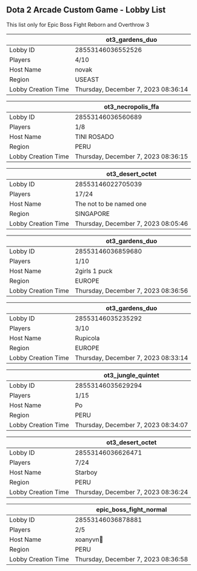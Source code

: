 ## Dota 2 Arcade Custom Game - Lobby List

This list only for Epic Boss Fight Reborn and Overthrow 3

|  | ot3_gardens_duo |
| ------ | ------ |
| Lobby ID | 28553146036552526 |
| Players | 4/10 |
| Host Name | novak |
| Region | USEAST |
| Lobby Creation Time | Thursday, December 7, 2023 08:36:14 |


|  | ot3_necropolis_ffa |
| ------ | ------ |
| Lobby ID | 28553146036560689 |
| Players | 1/8 |
| Host Name | TINI ROSADO |
| Region | PERU |
| Lobby Creation Time | Thursday, December 7, 2023 08:36:15 |


|  | ot3_desert_octet |
| ------ | ------ |
| Lobby ID | 28553146022705039 |
| Players | 17/24 |
| Host Name | The not to be named one |
| Region | SINGAPORE |
| Lobby Creation Time | Thursday, December 7, 2023 08:05:46 |


|  | ot3_gardens_duo |
| ------ | ------ |
| Lobby ID | 28553146036859680 |
| Players | 1/10 |
| Host Name | 2girls 1 puck |
| Region | EUROPE |
| Lobby Creation Time | Thursday, December 7, 2023 08:36:56 |


|  | ot3_gardens_duo |
| ------ | ------ |
| Lobby ID | 28553146035235292 |
| Players | 3/10 |
| Host Name | Rupicola |
| Region | EUROPE |
| Lobby Creation Time | Thursday, December 7, 2023 08:33:14 |


|  | ot3_jungle_quintet |
| ------ | ------ |
| Lobby ID | 28553146035629294 |
| Players | 1/15 |
| Host Name | Po |
| Region | PERU |
| Lobby Creation Time | Thursday, December 7, 2023 08:34:07 |


|  | ot3_desert_octet |
| ------ | ------ |
| Lobby ID | 28553146036626471 |
| Players | 7/24 |
| Host Name | Starboy |
| Region | PERU |
| Lobby Creation Time | Thursday, December 7, 2023 08:36:24 |


|  | epic_boss_fight_normal |
| ------ | ------ |
| Lobby ID | 28553146036878881 |
| Players | 2/5 |
| Host Name | xoanyvn🗽 |
| Region | PERU |
| Lobby Creation Time | Thursday, December 7, 2023 08:36:58 |


